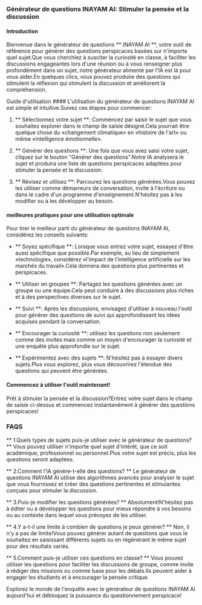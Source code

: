 ### Générateur de questions INAYAM AI: Stimuler la pensée et la discussion

#### Introduction
Bienvenue dans le générateur de questions ** INAYAM AI **, votre outil de référence pour générer des questions perspicaces basées sur n'importe quel sujet.Que vous cherchiez à susciter la curiosité en classe, à faciliter les discussions engageantes lors d'une réunion ou à vous renseigner plus profondément dans un sujet, notre générateur alimenté par l'IA est là pour vous aider.En quelques clics, vous pouvez produire des questions qui stimulent la réflexion qui stimulent la discussion et améliorent la compréhension.

Guide d'utilisation ####
L'utilisation du générateur de questions INAYAM AI est simple et intuitive.Suivez ces étapes pour commencer:

1. ** Sélectionnez votre sujet **: Commencez par saisir le sujet que vous souhaitez explorer dans le champ de saisie désigné.Cela pourrait être quelque chose du «changement climatique» en «histoire de l'art» ou même «intelligence émotionnelle».

2. ** Générer des questions **: Une fois que vous avez saisi votre sujet, cliquez sur le bouton "Générer des questions".Notre IA analysera le sujet et produira une liste de questions perspicaces adaptées pour stimuler la pensée et la discussion.

3. ** Révisez et utilisez **: Parcourez les questions générées.Vous pouvez les utiliser comme démarreurs de conversation, invite à l'écriture ou dans le cadre d'un programme d'enseignement.N'hésitez pas à les modifier ou à les développer au besoin.

#### meilleures pratiques pour une utilisation optimale
Pour tirer le meilleur parti du générateur de questions INAYAM AI, considérez les conseils suivants:

- ** Soyez spécifique **: Lorsque vous entrez votre sujet, essayez d'être aussi spécifique que possible.Par exemple, au lieu de simplement «technologie», considérez «l'impact de l'intelligence artificielle sur les marchés du travail».Cela donnera des questions plus pertinentes et perspicaces.

- ** Utiliser en groupes **: Partagez les questions générées avec un groupe ou une équipe.Cela peut conduire à des discussions plus riches et à des perspectives diverses sur le sujet.

- ** Suivi **: Après les discussions, envisagez d'utiliser à nouveau l'outil pour générer des questions de suivi qui approfondissent les idées acquises pendant la conversation.

- ** Encourager la curiosité **: utilisez les questions non seulement comme des invites mais comme un moyen d'encourager la curiosité et une enquête plus approfondie sur le sujet.

- ** Expérimentez avec des sujets **: N'hésitez pas à essayer divers sujets.Plus vous explorez, plus vous découvrirez l'étendue des questions qui peuvent être générées.

#### Commencez à utiliser l'outil maintenant!
Prêt à stimuler la pensée et la discussion?Entrez votre sujet dans le champ de saisie ci-dessus et commencez instantanément à générer des questions perspicaces!

### FAQS

** 1.Quels types de sujets puis-je utiliser avec le générateur de questions? **
Vous pouvez utiliser n'importe quel sujet d'intérêt, que ce soit académique, professionnel ou personnel.Plus votre sujet est précis, plus les questions seront adaptées.

** 2.Comment l'IA génère-t-elle des questions? **
Le générateur de questions INAYAM AI utilise des algorithmes avancés pour analyser le sujet que vous fournissez et créer des questions pertinentes et stimulantes conçues pour stimuler la discussion.

** 3.Puis-je modifier les questions générées? **
Absolument!N'hésitez pas à éditer ou à développer les questions pour mieux répondre à vos besoins ou au contexte dans lequel vous prévoyez de les utiliser.

** 4.Y a-t-il une limite à combien de questions je peux générer? **
Non, il n'y a pas de limite!Vous pouvez générer autant de questions que vous le souhaitez en saisissant différents sujets ou en régénérant le même sujet pour des résultats variés.

** 5.Comment puis-je utiliser ces questions en classe? **
Vous pouvez utiliser les questions pour faciliter les discussions de groupe, comme invite à rédiger des missions ou comme base pour les débats.Ils peuvent aider à engager les étudiants et à encourager la pensée critique.

Explorez le monde de l'enquête avec le générateur de questions INAYAM AI aujourd'hui et débloquez la puissance du questionnement perspicace!
